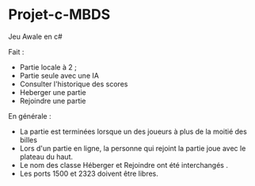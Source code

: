 ﻿# Projet-c-MBDS
Jeu Awale en c#

Fait : 

- Partie locale à 2 ;
- Partie seule avec une IA 
- Consulter l'historique des scores
- Heberger une partie
- Rejoindre une partie


En générale : 

- La partie est terminées lorsque un des joueurs à plus de la moitié des billes
- Lors d'un partie en ligne, la personne qui rejoint la partie joue avec le plateau du haut.
- Le nom des classe Héberger et Rejoindre ont été interchangés .
- Les ports 1500 et 2323 doivent être libres.

